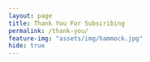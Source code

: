 ```yaml
---
layout: page
title: Thank You For Subscribing
permalink: /thank-you/
feature-img: "assets/img/hammock.jpg"
hide: true
---
```


